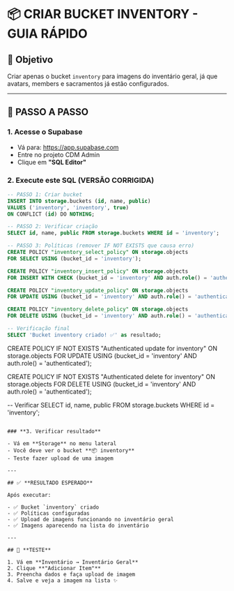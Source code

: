 # 📦 CRIAR BUCKET INVENTORY - GUIA RÁPIDO

## 🎯 **Objetivo**

Criar apenas o bucket `inventory` para imagens do inventário geral, já que avatars, members e sacramentos já estão configurados.

---

## 🚀 **PASSO A PASSO**

### **1. Acesse o Supabase**

- Vá para: https://app.supabase.com
- Entre no projeto CDM Admin
- Clique em **"SQL Editor"**

### **2. Execute este SQL (VERSÃO CORRIGIDA)**

```sql
-- PASSO 1: Criar bucket
INSERT INTO storage.buckets (id, name, public)
VALUES ('inventory', 'inventory', true)
ON CONFLICT (id) DO NOTHING;

-- PASSO 2: Verificar criação
SELECT id, name, public FROM storage.buckets WHERE id = 'inventory';

-- PASSO 3: Políticas (remover IF NOT EXISTS que causa erro)
CREATE POLICY "inventory_select_policy" ON storage.objects
FOR SELECT USING (bucket_id = 'inventory');

CREATE POLICY "inventory_insert_policy" ON storage.objects
FOR INSERT WITH CHECK (bucket_id = 'inventory' AND auth.role() = 'authenticated');

CREATE POLICY "inventory_update_policy" ON storage.objects
FOR UPDATE USING (bucket_id = 'inventory' AND auth.role() = 'authenticated');

CREATE POLICY "inventory_delete_policy" ON storage.objects
FOR DELETE USING (bucket_id = 'inventory' AND auth.role() = 'authenticated');

-- Verificação final
SELECT 'Bucket inventory criado! ✅' as resultado;
```

CREATE POLICY IF NOT EXISTS "Authenticated update for inventory" ON storage.objects
FOR UPDATE USING (bucket_id = 'inventory' AND auth.role() = 'authenticated');

CREATE POLICY IF NOT EXISTS "Authenticated delete for inventory" ON storage.objects
FOR DELETE USING (bucket_id = 'inventory' AND auth.role() = 'authenticated');

-- Verificar
SELECT id, name, public FROM storage.buckets WHERE id = 'inventory';

```

### **3. Verificar resultado**

- Vá em **Storage** no menu lateral
- Você deve ver o bucket **📦 inventory**
- Teste fazer upload de uma imagem

---

## ✅ **RESULTADO ESPERADO**

Após executar:

- ✅ Bucket `inventory` criado
- ✅ Políticas configuradas
- ✅ Upload de imagens funcionando no inventário geral
- ✅ Imagens aparecendo na lista do inventário

---

## 🧪 **TESTE**

1. Vá em **Inventário → Inventário Geral**
2. Clique **"Adicionar Item"**
3. Preencha dados e faça upload de imagem
4. Salve e veja a imagem na lista ✨
```
